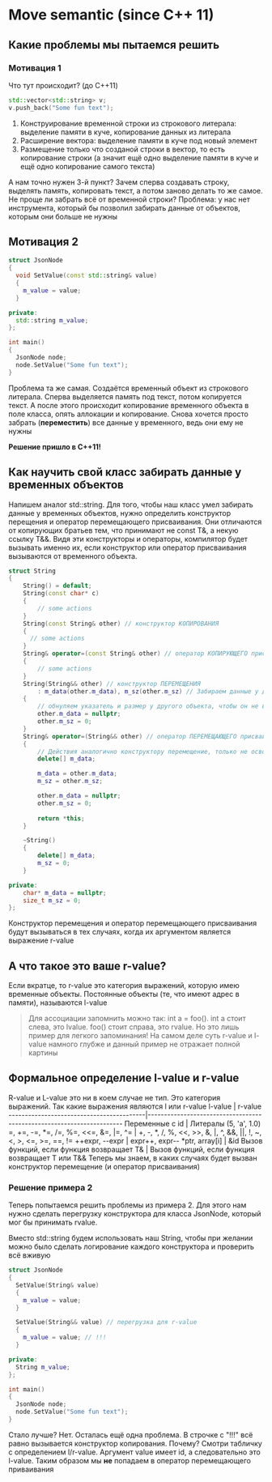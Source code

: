 # Move semantic (since C++ 11)
## Какие проблемы мы пытаемся решить
### Мотивация 1
Что тут происходит? (до C++11)
```cpp
std::vector<std::string> v;
v.push_back("Some fun text");
```
1. Конструирование временной строки из строкового литерала: выделение памяти в куче, копирование данных из литерала
2. Расширение вектора: выделение памяти в куче под новый элемент
3. Размещение только что созданой строки в вектор, то есть копирование строки (а значит ещё одно выделение памяти в куче и ещё одно копирование самого текста)

А нам точно нужен 3-й пункт? Зачем сперва создавать строку, выделять память, копировать текст, а потом заново делать то же самое. Не проще ли забрать всё от временной строки?
Проблема: у нас нет инструмента, который бы позволил забирать данные от объектов, которым они больше не нужны
## Мотивация 2
```cpp
struct JsonNode
{
  void SetValue(const std::string& value)
  {
    m_value = value;
  }

private:
  std::string m_value;
};

int main()
{
  JsonNode node;
  node.SetValue("Some fun text");
}
```
Проблема та же самая. Создаётся временный объект из строкового литерала. Сперва выделяется память под текст, потом копируется текст. А после этого происходит копирование временного объекта в поле класса, опять аллокации и копирование. Снова хочется просто забрать (**переместить**) все данные у временного, ведь они ему не нужны

**Решение пришло в С++11!**
## Как научить свой класс забирать данные у временных объектов
Напишем аналог std::string. Для того, чтобы наш класс умел забирать данные у временных объектов, нужно определить конструктор перещения и оператор перемещающего присваивания. Они отличаются от копирующих братьев тем, что принимают не const T&, а некую ссылку T&&. Видя эти конструкторы и операторы, компилятор будет вызывать именно их, если конструктор или оператор присваивания вызываются от временного объекта.
```cpp
struct String
{
    String() = default;
    String(const char* c)
    {
        // some actions
    }
    String(const String& other) // конструктор КОПИРОВАНИЯ
    {
      // some actions
    }
    String& operator=(const String& other) // оператор КОПИРУЮЩЕГО присваивания
    {
        // some actions
    }
    String(String&& other) // конструктор ПЕРЕМЕЩЕНИЯ
        : m_data(other.m_data), m_sz(other.m_sz) // Забираем данные у другого объекта
    {
        // обнуляем указатель и размер у другого объекта, чтобы он не вызвал delete[] в своём деструкторе и не инвалидировал наши данные
        other.m_data = nullptr;
        other.m_sz = 0;
    }
    String& operator=(String&& other) // оператор ПЕРЕМЕЩАЮЩЕГО присваивания
    {
        // Действия аналогично конструктору перемещение, только не освободить свои данные
        delete[] m_data;

        m_data = other.m_data;
        m_sz = other.m_sz;

        other.m_data = nullptr;
        other.m_sz = 0;
    
        return *this;
    }

    ~String()
    {
        delete[] m_data;
        m_sz = 0;
    }

private:
    char* m_data = nullptr;
    size_t m_sz = 0;
};
```
Конструктор перемещения и оператор перемещающего присваивания будут вызываться в тех случаях, когда их аргументом является выражение r-value
## А что такое это ваше r-value?
Если вкратце, то r-value это категория выражений, которую имею временные объекты. Постоянные объекты (те, что имеют адрес в памяти), называются l-value
> Для ассоциации запомнить можно так: int a = foo(). int a стоит слева, это lvalue. foo() стоит справа, это rvalue. Но это лишь пример для легкого запоминания! На самом деле суть r-value и l-value намного глубже и данный пример не отражает полной картины

## Формальное определение l-value и r-value
R-value и L-value это ни в коем случае не тип. Это категория выражений. Так какие выражения являются l или r-value
l-value                                   | r-value
------------------------------------------|----------------------------------------------------------------------
Переменные с id                           | Литералы (5, 'a', 1.0)
=, +=, -=, *=, /=, %=, <<=, &=, \|=, ^=   | +, -, *, /, %, <<, >>, &, \|, ^, &&, \|\|, !, ~, <, >, <=, >=, ==, !=
++expr, --expr                            | expr++, expr--
*ptr, array[i]                            | &id
Вызов функций, еcли функция возвращает T& | Вызов функций, еcли функция возвращает T или T&&
Теперь мы знаем, в каких случаях будет вызван конструктор перемещение (и оператор присваивания)
### Решение примера 2
Теперь попытаемся решить проблемы из примера 2. Для этого нам нужно сделать перегрузку конструктора для класса JsonNode, который мог бы принимать rvalue.

Вместо std::string будем использовать наш String, чтобы при желании можно было сделать логирование каждого конструктора и проверить всё вживую
```cpp
struct JsonNode
{
  SetValue(String& value)
  {
    m_value = value;
  }

  SetValue(String&& value) // перегрузка для r-value
  {
    m_value = value; // !!!
  }

private:
  String m_value;
};

int main()
{
  JsonNode node;
  node.SetValue("Some fun text");
}
```
Стало лучше? Нет. Осталась ещё одна проблема. В строчке с "!!!" всё равно вызывается конструктор копирования. Почему? Смотри табличку с определением l/r-value. Аргумент value имеет id, а следовательно это l-value. Таким образом мы **не** попадаем в оператор перемещающего приваивания
